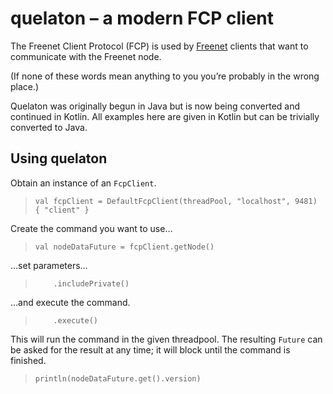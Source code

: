 # quelaton – a modern FCP client

The Freenet Client Protocol (FCP) is used by [Freenet](https://freenetproject.org/) clients that want to communicate with the Freenet node.

(If none of these words mean anything to you you’re probably in the wrong place.)

Quelaton was originally begun in Java but is now being converted and continued in Kotlin. All examples here are given in Kotlin but can be trivially converted to Java.

## Using quelaton

Obtain an instance of an `FcpClient`.
> `val fcpClient = DefaultFcpClient(threadPool, "localhost", 9481) { "client" }`

Create the command you want to use…
> `val nodeDataFuture = fcpClient.getNode()`

…set parameters…
> `    .includePrivate()`

…and execute the command.
> `    .execute()`

This will run the command in the given threadpool. The resulting `Future` can be asked for the result at any time; it will block until the command is finished.
> `println(nodeDataFuture.get().version)`
